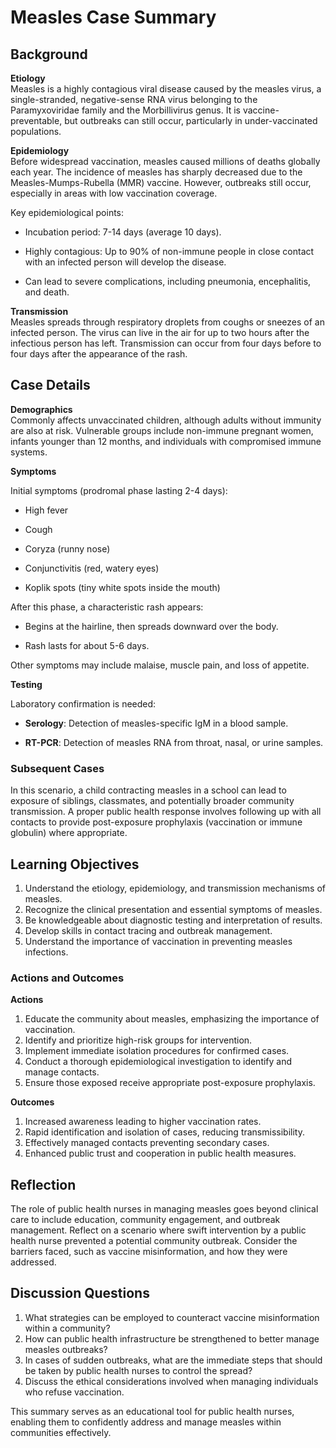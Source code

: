 # Measles Case Summary

## Background

**Etiology**  
Measles is a highly contagious viral disease caused by the measles virus, a single-stranded, negative-sense RNA virus belonging to the Paramyxoviridae family and the Morbillivirus genus. It is vaccine-preventable, but outbreaks can still occur, particularly in under-vaccinated populations.

**Epidemiology**  
Before widespread vaccination, measles caused millions of deaths globally each year. The incidence of measles has sharply decreased due to the Measles-Mumps-Rubella (MMR) vaccine. However, outbreaks still occur, especially in areas with low vaccination coverage.

Key epidemiological points:

- Incubation period: 7-14 days (average 10 days).

- Highly contagious: Up to 90% of non-immune people in close contact with an infected person will develop the disease.

- Can lead to severe complications, including pneumonia, encephalitis, and death.

**Transmission**  
Measles spreads through respiratory droplets from coughs or sneezes of an infected person. The virus can live in the air for up to two hours after the infectious person has left. Transmission can occur from four days before to four days after the appearance of the rash.

## Case Details

**Demographics**  
Commonly affects unvaccinated children, although adults without immunity are also at risk. Vulnerable groups include non-immune pregnant women, infants younger than 12 months, and individuals with compromised immune systems.

**Symptoms**  

Initial symptoms (prodromal phase lasting 2-4 days):

- High fever

- Cough

- Coryza (runny nose)

- Conjunctivitis (red, watery eyes)

- Koplik spots (tiny white spots inside the mouth)

After this phase, a characteristic rash appears:

- Begins at the hairline, then spreads downward over the body.

- Rash lasts for about 5-6 days.


Other symptoms may include malaise, muscle pain, and loss of appetite.

**Testing**  

Laboratory confirmation is needed:

- **Serology**: Detection of measles-specific IgM in a blood sample.

- **RT-PCR**: Detection of measles RNA from throat, nasal, or urine samples.

### Subsequent Cases
In this scenario, a child contracting measles in a school can lead to exposure of siblings, classmates, and potentially broader community transmission. A proper public health response involves following up with all contacts to provide post-exposure prophylaxis (vaccination or immune globulin) where appropriate.

## Learning Objectives
1. Understand the etiology, epidemiology, and transmission mechanisms of measles.
2. Recognize the clinical presentation and essential symptoms of measles.
3. Be knowledgeable about diagnostic testing and interpretation of results.
4. Develop skills in contact tracing and outbreak management.
5. Understand the importance of vaccination in preventing measles infections.

### Actions and Outcomes

**Actions**
1. Educate the community about measles, emphasizing the importance of vaccination.
2. Identify and prioritize high-risk groups for intervention.
3. Implement immediate isolation procedures for confirmed cases.
4. Conduct a thorough epidemiological investigation to identify and manage contacts.
5. Ensure those exposed receive appropriate post-exposure prophylaxis.

**Outcomes**
1. Increased awareness leading to higher vaccination rates.
2. Rapid identification and isolation of cases, reducing transmissibility.
3. Effectively managed contacts preventing secondary cases.
4. Enhanced public trust and cooperation in public health measures.

## Reflection
The role of public health nurses in managing measles goes beyond clinical care to include education, community engagement, and outbreak management. Reflect on a scenario where swift intervention by a public health nurse prevented a potential community outbreak. Consider the barriers faced, such as vaccine misinformation, and how they were addressed.

## Discussion Questions
1. What strategies can be employed to counteract vaccine misinformation within a community?
2. How can public health infrastructure be strengthened to better manage measles outbreaks?
3. In cases of sudden outbreaks, what are the immediate steps that should be taken by public health nurses to control the spread?
4. Discuss the ethical considerations involved when managing individuals who refuse vaccination.

This summary serves as an educational tool for public health nurses, enabling them to confidently address and manage measles within communities effectively.
